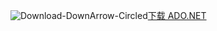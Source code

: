 ![Download-DownArrow-Circled](../ssms/media/download-icon.png)[下载 ADO.NET](../connect/sql-connection-libraries.md#anchor-20-drivers-relational-access)
